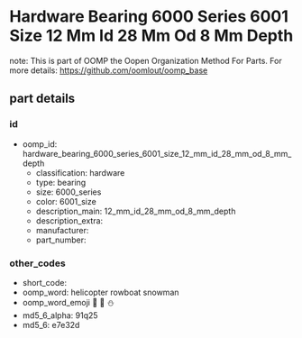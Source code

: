 # Hardware Bearing 6000 Series 6001 Size 12 Mm Id 28 Mm Od 8 Mm Depth  

note: This is part of OOMP the Oopen Organization Method For Parts. For more details: https://github.com/oomlout/oomp_base

##  part details





### id
* oomp_id: hardware_bearing_6000_series_6001_size_12_mm_id_28_mm_od_8_mm_depth
  * classification: hardware
  * type: bearing
  * size: 6000_series
  * color: 6001_size
  * description_main: 12_mm_id_28_mm_od_8_mm_depth
  * description_extra: 
  * manufacturer: 
  * part_number: 

### other_codes
* short_code: 
* oomp_word: helicopter rowboat snowman
* oomp_word_emoji :helicopter: :rowboat: :snowman:
* md5_6_alpha: 91q25
* md5_6: e7e32d